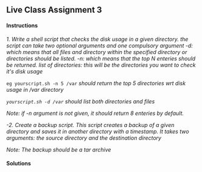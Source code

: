 ## Live Class Assignment 3


#### Instructions

_1. Write a shell script that checks the disk usage in a given directory. the script can take two optional arguments and one compulsory argument_
_-d: which means that all files and directory within the specified directory or directories should be listed._
_-n: which means that the top N enteries should be returned._
_list of directories: this will be the directories you want to check it's disk usage_

`eg yourscript.sh -n 5 /var`
_should return the top 5 directories wrt disk usage in /var directory_

_`yourscript.sh -d /var`_
_should list both directories and files_

_Note: if -n argument is not given, it should return 8 enteries by default._


_-2. Create a backup script. This script creates a backup of a given directory and saves it in another directory with a timestamp. It takes two arguments: the source directory and the destination directory_

_Note: The backup should be a tar archive_   


#### Solutions
